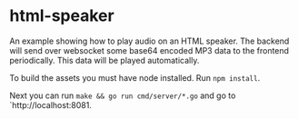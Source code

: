 # html-speaker

An example showing how to play audio on an HTML speaker. The backend will send over websocket
some base64 encoded MP3 data to the frontend periodically. This data will be played automatically.

To build the assets you must have node installed. Run `npm install`.

Next you can run `make && go run cmd/server/*.go` and go to `http://localhost:8081.